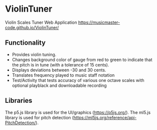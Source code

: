 # ViolinTuner
Violin Scales Tuner Web Application 
https://musicmaster-code.github.io/ViolinTuner/

## Functionality

* Provides violin tuning.
* Changes background color of gauge from red to green to indicate that the pitch is in tune (with a tolerance of 15 cents).
* Displays deviations between -30 and 30 cents.
* Translates frequency played to music staff notation
* Test/Activity that tests accuracy of various one octave scales with optional playblack and downloadable recording

## Libraries

The p5.js library is used for the UI/graphics (https://p5js.org/).
The ml5.js library is used for pitch detection (https://ml5js.org/reference/api-PitchDetection/).


